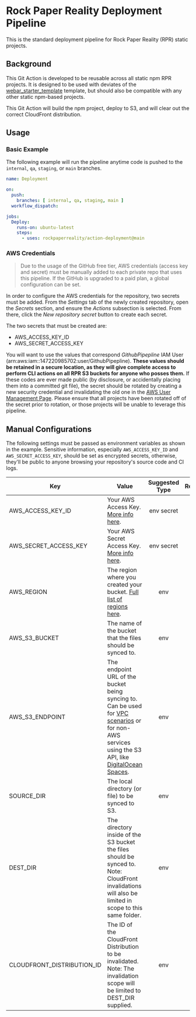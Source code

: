 # Rock Paper Reality Deployment Pipeline

This is the standard deployment pipeline for Rock Paper Reality (RPR) static projects.

## Background

This Git Action is developed to be reusable across all static npm RPR projects. It is designed to be used with deviates of the [webar_starter_template](https://github.com/rockpaperreality) template, but should also be compatible with any other static npm-based projects.

This Git Action will build the npm project, deploy to S3, and will clear out the correct CloudFront distribution.

## Usage

### Basic Example

The following example will run the pipeline anytime code is pushed to the `internal`, `qa`, `staging`, or `main` branches.

```yml
name: Deployment

on:
  push:
    branches: [ internal, qa, staging, main ]
  workflow_dispatch:

jobs:
  Deploy:
    runs-on: ubuntu-latest
    steps:
      - uses: rockpaperreality/action-deployment@main
```

### AWS Credentials

> Due to the usage of the GitHub free tier, AWS credentials (access key and secret) must be manually added to each private repo that uses this pipeline. If the GitHub is upgraded to a paid plan, a global configuration can be set.

In order to configure the AWS credentials for the repository, two secrets must be added. From the *Settings* tab of the newly created repository, open the *Secrets* section, and ensure the *Actions* subsection is selected. From there, click the *New repository secret* button to create each secret.

The two secrets that must be created are:

  - AWS_ACCESS_KEY_ID
  - AWS_SECRET_ACCESS_KEY

You will want to use the values that correspond *GithubPipepline* IAM User (arn:aws:iam::147220985702:user/GithubPipepline). **These values should be retained in a secure location, as they will give complete access to perform CLI actions on all RPR S3 buckets for anyone who posses them.** If these codes are ever made public (by disclosure, or accidentally placing them into a committed git file), the secret should be rotated by creating a new security credential and invalidating the old one in the [AWS User Management Page](https://console.aws.amazon.com/iam/home#/users/GithubPipepline?section=security_credentials). Please ensure that all projects have been rotated off of the secret prior to rotation, or those projects will be unable to leverage this pipeline.

## Manual Configurations

The following settings must be passed as environment variables as shown in the example. Sensitive information, especially `AWS_ACCESS_KEY_ID` and `AWS_SECRET_ACCESS_KEY`, should be set as encrypted secrets, otherwise, they'll be public to anyone browsing your repository's source code and CI logs.

| Key | Value | Suggested Type | Required | Default |
| --- | ----- | :------------: | :------: | ------- |
| AWS_ACCESS_KEY_ID | Your AWS Access Key. [More info here](https://docs.aws.amazon.com/general/latest/gr/managing-aws-access-keys.html). | env secret | Yes |
| AWS_SECRET_ACCESS_KEY | Your AWS Secret Access Key. [More info here](https://docs.aws.amazon.com/general/latest/gr/managing-aws-access-keys.html). | env secret | Yes |
| AWS_REGION | The region where you created your bucket. [Full list of regions here](https://docs.aws.amazon.com/AWSEC2/latest/UserGuide/using-regions-availability-zones.html#concepts-available-regions). | env |  | `us-east-1` |
| AWS_S3_BUCKET | The name of the bucket that the files should be synced to. | env |  | `rpr.to` |
| AWS_S3_ENDPOINT | The endpoint URL of the bucket being syncing to. Can be used for [VPC scenarios](https://aws.amazon.com/blogs/aws/new-vpc-endpoint-for-amazon-s3/) or for non-AWS services using the S3 API, like [DigitalOcean Spaces](https://www.digitalocean.com/community/tools/adapting-an-existing-aws-s3-application-to-digitalocean-spaces). | env |  | Automatic (`s3.amazonaws.com` or AWS's region-specific equivalent) |
| SOURCE_DIR | The local directory (or file) to be synced to S3. | env |  | `dist` |
| DEST_DIR | The directory inside of the S3 bucket the files should be synced to. Note: CloudFront invalidations will also be limited in scope to this same folder. | env |  | Automatic (Uses the `Name` field from package.json) |
| CLOUDFRONT_DISTRIBUTION_ID | The ID of the CloudFront Distribution to be invalidated. Note: The invalidation scope will be limited to DEST_DIR supplied. | env |  | `E4ZE7H9ALLHAD` |
